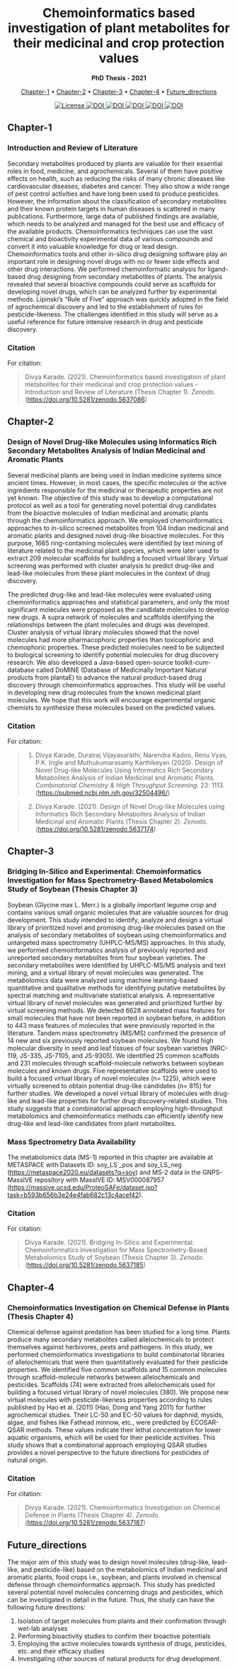 <h1 align="center">
  Chemoinformatics based investigation of plant metabolites for their medicinal and crop protection values
</h1>

<p align="center">
    <b>PhD Thesis - 2021</b>
</p>

<p align="center">
  <a href="#Chapter-1">Chapter-1</a> •
  <a href="#Chapter-2">Chapter-2</a> •
  <a href="#Chapter-3">Chapter-3</a> •
  <a href="#Chapter-4">Chapter-4</a> •
  <a href="#Future directions">Future_directions</a>
</p>

<p align="center">
  <a href='https://opensource.org/licenses/MIT'>
    <img src='https://img.shields.io/badge/License-MIT-blue.svg' alt='License'/>
  </a>
  
  <a href="https://doi.org/10.2174/1386207323666200606211342">
    <img src="https://img.shields.io/badge/DOI-10.2174-blue.svg?logo=10.2174" alt="DOI">
  </a>
	
  <a href="https://zenodo.org/record/5637086#.YYBIa55BzIU">
    <img src="https://zenodo.org/badge/DOI/10.5281/zenodo.5637086.svg" alt="DOI">
  </a>
  
  <a href="https://zenodo.org/record/5637174#.YYBH2Z5BzIU">
    <img src="https://zenodo.org/badge/DOI/10.5281/zenodo.5637174.svg" alt="DOI">
  </a>
	
  <a href="https://zenodo.org/record/5637185#.YYBI0p5BzIU">
    <img src="https://zenodo.org/badge/DOI/10.5281/zenodo.5637185.svg" alt="DOI">
  </a>
	
  <a href="https://zenodo.org/record/5637187#.YYBI-Z5BzIU">
    <img src="https://zenodo.org/badge/DOI/10.5281/zenodo.5637187.svg" alt="DOI">
  </a>

</p>

## Chapter-1
### Introduction and Review of Literature
Secondary metabolites produced by plants are valuable for their essential roles in food, medicine, and agrochemicals. Several of them have positive effects on health, such as reducing the risks of many chronic diseases like cardiovascular diseases, diabetes and cancer. They also show a wide range of pest control activities and have long been used to produce pesticides. However, the information about the classification of secondary metabolites and their known protein targets in human diseases is scattered in many publications. Furthermore, large data of published findings are available, which needs to be analyzed and managed for the best use and efficacy of the available products. Chemoinformatics techniques can use the vast chemical and bioactivity experimental data of various compounds and convert it into valuable knowledge for drug or lead design. Chemoinformatics tools and other in-silico drug designing software play an important role in designing novel drugs with no or fewer side effects and other drug interactions. We performed chemoinformatic analysis for ligand-based drug designing from secondary metabolites of plants. The analysis revealed that several bioactive compounds could serve as scaffolds for developing novel drugs, which can be analyzed further by experimental methods. Lipinski’s “Rule of Five” approach was quickly adopted in the field of agrochemical discovery and led to the establishment of rules for pesticide-likeness. The challenges identified in this study will serve as a useful reference for future intensive research in drug and pesticide discovery.

### Citation
For citation: 

> Divya Karade. (2021). Chemoinformatics based investigation of plant metabolites for their medicinal and crop protection values - Introduction and Review of Literature (Thesis Chapter 1). *Zenodo.* (https://doi.org/10.5281/zenodo.5637086)


## Chapter-2
### Design of Novel Drug-like Molecules using Informatics Rich Secondary Metabolites Analysis of Indian Medicinal and Aromatic Plants
Several medicinal plants are being used in Indian medicine systems since ancient times. However, in most cases, the specific molecules or the active ingredients responsible for the medicinal or therapeutic properties are not yet known. The objective of this study was to develop a computational protocol as well as a tool for generating novel potential drug candidates from the bioactive molecules of Indian medicinal and aromatic plants through the chemoinformatics approach. We employed chemoinformatics approaches to in-silico screened metabolites from 104 Indian medicinal and aromatic plants and designed novel drug-like bioactive molecules. For this purpose, 1665 ring-containing molecules were identified by text mining of literature related to the medicinal plant species, which were later used to extract 209 molecular scaffolds for building a focused virtual library. Virtual screening was performed with cluster analysis to predict drug-like and lead-like molecules from these plant molecules in the context of drug discovery.

The predicted drug-like and lead-like molecules were evaluated using chemoinformatics approaches and statistical parameters, and only the most significant molecules were proposed as the candidate molecules to develop new drugs. A supra network of molecules and scaffolds identifying the relationships between the plant molecules and drugs was developed. Cluster analysis of virtual library molecules showed that the novel molecules had more pharmacophoric properties than toxicophoric and chemophoric properties. These predicted molecules need to be subjected to biological screening to identify potential molecules for drug discovery research. We also developed a Java-based open-source toolkit-cum-database called DoMINE (Database of Medicinally Important Natural products from plantaE) to advance the natural product-based drug discovery through chemoinformatics approaches. This study will be useful in developing new drug molecules from the known medicinal plant molecules. We hope that this work will encourage experimental organic chemists to synthesize these molecules based on the predicted values.

### Citation
For citation: 

> 1. Divya Karade, Durairaj Vijayasarathi, Narendra Kadoo, Renu Vyas, P.K. Ingle and Muthukumarasamy Karthikeyan (2020). Design of Novel Drug-like Molecules Using Informatics Rich Secondary Metabolites Analysis of Indian Medicinal and Aromatic Plants. *Combinatorial Chemistry & High Throughput Screening*. 23: 1113. (https://pubmed.ncbi.nlm.nih.gov/32504496/) 

> 2. Divya Karade. (2021). Design of Novel Drug-like Molecules using Informatics Rich Secondary Metabolites Analysis of Indian Medicinal and Aromatic Plants (Thesis Chapter 2). *Zenodo.* (https://doi.org/10.5281/zenodo.5637174)

## Chapter-3
### Bridging In-Silico and Experimental: Chemoinformatics Investigation for Mass Spectrometry-Based Metabolomics Study of Soybean (Thesis Chapter 3)
Soybean (Glycine max L. Merr.) is a globally important legume crop and contains various small organic molecules that are valuable sources for drug development. This study intended to identify, analyze and design a virtual library of prioritized novel and promising drug-like molecules based on the analysis of secondary metabolites of soybean using chemoinformatics and untargeted mass spectrometry (UHPLC-MS/MS) approaches. In this study, we performed chemoinformatics analysis of previously reported and unreported secondary metabolites from four soybean varieties. The secondary metabolites were identified by UHPLC-MS/MS analysis and text mining, and a virtual library of novel molecules was generated. The metabolomics data were analyzed using machine learning-based quantitative and qualitative methods for identifying putative metabolites by spectral matching and multivariate statistical analysis. A representative virtual library of novel molecules was generated and prioritized further by virtual screening methods. We detected 6628 annotated mass features for small molecules that have not been reported in soybean before, in addition to 443 mass features of molecules that were previously reported in the literature. Tandem mass spectrometry (MS/MS) confirmed the presence of 14 new and six previously reported soybean molecules. We found high molecular diversity in seed and leaf tissues of four soybean varieties (NRC-119, JS-335, JS-7105, and JS-9305). We identified 25 common scaffolds and 231 molecules through scaffold-molecule networks between soybean molecules and known drugs. Five representative scaffolds were used to build a focused virtual library of novel molecules (n= 1225), which were virtually screened to obtain potential drug-like candidates (n= 815) for further studies. We developed a novel virtual library of molecules with drug-like and lead-like properties for further drug discovery-related studies. This study suggests that a combinatorial approach employing high-throughput metabolomics and chemoinformatics methods can efficiently identify new drug-like and lead-like candidates from plant metabolites.

### Mass Spectrometry Data Availability 

The metabolomics data (MS-1) reported in this chapter are available at METASPACE with Datasets ID: soy_LS _pos and soy_LS_neg (https://metaspace2020.eu/datasets?q=soy) and MS-2 data in the GNPS-MassIVE repository with MassIVE ID: MSV000087957 (https://massive.ucsd.edu/ProteoSAFe/dataset.jsp?task=b593b656b3e24e4fab682c13c4acef42).

### Citation
For citation: 

> Divya Karade. (2021). Bridging In-Silico and Experimental: Chemoinformatics Investigation for Mass Spectrometry-Based Metabolomics Study of Soybean (Thesis Chapter 3). *Zenodo.* (https://doi.org/10.5281/zenodo.5637185)

## Chapter-4
### Chemoinformatics Investigation on Chemical Defense in Plants (Thesis Chapter 4)
Chemical defense against predation has been studied for a long time. Plants produce many secondary metabolites called allelochemicals to protect themselves against herbivores, pests and pathogens. In this study, we performed chemoinformatics investigations to build combinatorial libraries of allelochemicals that were then quantitatively evaluated for their pesticide properties. We identified five common scaffolds and 15 common molecules through scaffold-molecule networks between allelochemicals and pesticides. Scaffolds (74) were extracted from allelochemicals used for building a focused virtual library of novel molecules (380). We propose new virtual molecules with pesticide-likeness properties according to rules published by Hao et al. (2011) (Hao, Dong and Yang 2011) for further agrochemical studies. Their LC-50 and EC-50 values for daphnid, mysids, algae, and fishes like Fathead minnow, etc., were predicted by ECOSAR- QSAR methods. These values indicate their lethal concentration for lower aquatic organisms, which will be used for their pesticide activities. This study shows that a combinatorial approach employing QSAR studies provides a novel perspective to the future directions for pesticides of natural origin.

### Citation
For citation: 

> Divya Karade. (2021). Chemoinformatics Investigation on Chemical Defense in Plants (Thesis Chapter 4). *Zenodo.* (https://doi.org/10.5281/zenodo.5637187)
	
## Future_directions
The major aim of this study was to design novel molecules (drug-like, lead-like, and pesticide-like) based on the metabolomics of Indian medicinal and aromatic plants, food crops i.e., soybean, and plants involved in chemical defense through chemoinformatics approach. This study has predicted several potential novel molecules concerning drugs and pesticides, which can be investigated in detail in the future. Thus, the study can have the following future directions:
1.	Isolation of target molecules from plants and their confirmation through wet-lab analyses 
2.	Performing bioactivity studies to confirm their bioactive potentials 
3.	Employing the active molecules towards synthesis of drugs, pesticides, etc. and their efficacy studies
4.	Investigating other sources of natural products for drug development.

